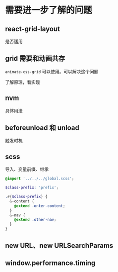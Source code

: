 # 需要进一步了解的问题


## react-grid-layout
是否适用


## grid 需要和动画共存
`animate-css-grid` 可以使用。可以解决这个问题

了解原理，看实现



## nvm
具体用法




## beforeunload 和 unload
触发时机



## scss
导入、变量前缀、继承
```scss
@import '../../../global.scss';

$class-prefix: 'prefix';

.#{$class-prefix} {
  &-content {
    @extend .onter-content;
  }
  &-nav {
    @extend .other-nav;
  }
}

```



## new URL、new URLSearchParams





## window.performance.timing